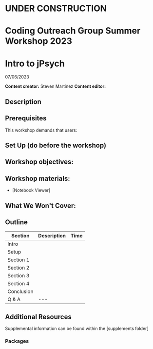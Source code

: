 # UNDER CONSTRUCTION
# Coding Outreach Group Summer Workshop 2023
# Intro to jPsych
07/06/2023

__**Content creator:**__ Steven Martinez
__**Content editor:**__ 

## Description
  

## Prerequisites
This workshop demands that users:


## Set Up (do before the workshop)

    
## Workshop objectives:


## Workshop materials:
- [Notebook Viewer]

## What We Won't Cover:

## Outline
| Section | Description | Time |
| --- | --- | --- |
| Intro | | |
| Setup |  |  |
| Section 1 |  |  |
| Section 2 |  |  |
| Section 3 |  |  |
| Section 4 |  |  |
| Conclusion |  |  |
| Q & A | --- |  |

## Additional Resources
Supplemental information can be found within the [supplements folder]

### Packages

